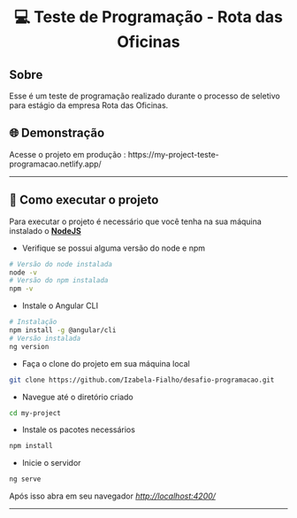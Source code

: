 <h1 align="center">  💻 Teste de Programação - Rota das Oficinas </h1>
<h2> Sobre </h2>
Esse é um teste de programação realizado durante o processo de seletivo para estágio da empresa Rota das Oficinas.

<h2> 🌐 Demonstração</h2>
Acesse o projeto em produção : 
https://my-project-teste-programacao.netlify.app/


---

## 🔧 Como executar o projeto

Para executar o projeto é necessário que você tenha na sua máquina instalado o **[NodeJS](https://teste-rota-das-oficinas.vercel.app/Calculadora/index.html)**

 - Verifique se possui alguma versão do node e npm

```bash
# Versão do node instalada
node -v
# Versão do npm instalada
npm -v
```
- Instale o Angular CLI
```bash
# Instalação
npm install -g @angular/cli
# Versão instalada
ng version
```
- Faça o clone do projeto em sua máquina local
```bash
git clone https://github.com/Izabela-Fialho/desafio-programacao.git
```
- Navegue até o diretório criado
```bash
cd my-project
```
- Instale os pacotes necessários
```bash
npm install
```
- Inicie o servidor
```bash
ng serve
```
Após isso abra em seu navegador  *[http://localhost:4200/](http://localhost:4200/)*

---
